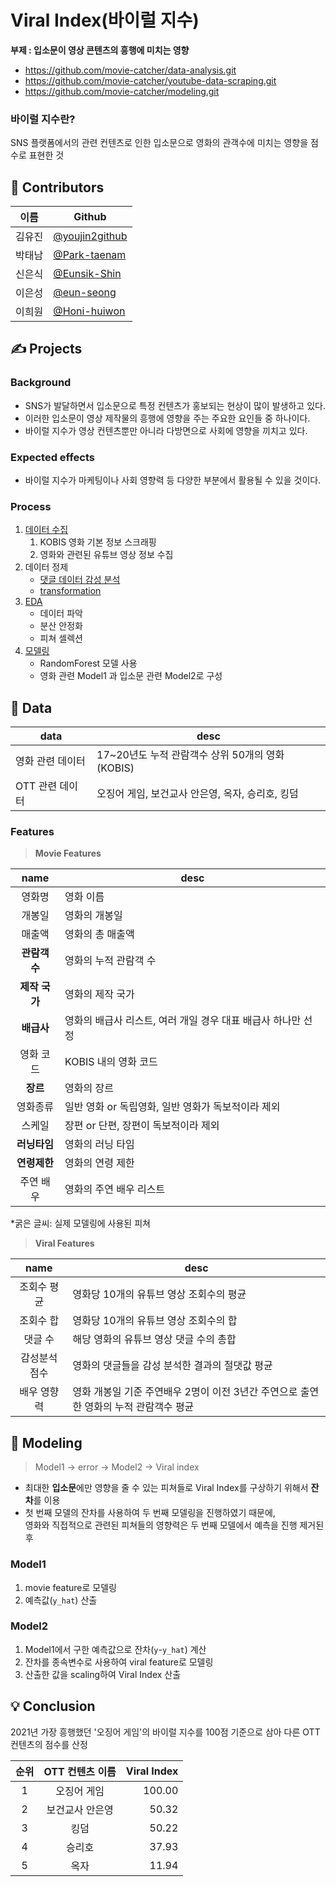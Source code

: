# Viral Index(바이럴 지수)
**부제 : 입소문이 영상 콘텐츠의 흥행에 미치는 영향**  
* https://github.com/movie-catcher/data-analysis.git
* https://github.com/movie-catcher/youtube-data-scraping.git
* https://github.com/movie-catcher/modeling.git

### 바이럴 지수란?
SNS 플랫폼에서의 관련 컨텐츠로 인한 입소문으로 영화의 관객수에 미치는 영향을 점수로 표현한 것

## 🙋 Contributors
|이름|Github|
|---|---|
|김유진|[@youjin2github](https://github.com/youjin2github)
|박태남|[@Park-taenam](https://github.com/Park-taenam)
|신은식|[@Eunsik-Shin](https://github.com/Eunsik-Shin)
|이은성|[@eun-seong](https://github.com/eun-seong)
|이희원|[@Honi-huiwon](https://github.com/Honi-huiwon)

## ✍️ Projects
### Background
* SNS가 발달하면서 입소문으로 특정 컨텐츠가 홍보되는 현상이 많이 발생하고 있다.
* 이러한 입소문이 영상 제작물의 흥행에 영향을 주는 주요한 요인들 중 하나이다.
* 바이럴 지수가 영상 컨텐츠뿐만 아니라 다방면으로 사회에 영향을 끼치고 있다.

### Expected effects
* 바이럴 지수가 마케팅이나 사회 영향력 등 다양한 부분에서 활용될 수 있을 것이다.


### Process
1. [데이터 수집](https://github.com/movie-catcher/youtube-data-scraping)
   1. KOBIS 영화 기본 정보 스크래핑
   2. 영화와 관련된 유튜브 영상 정보 수집
2. 데이터 정제
    * [댓글 데이터 감성 분석](https://github.com/movie-catcher/youtube-data-scraping#-%EA%B0%90%EC%84%B1-%EB%B6%84%EC%84%9D)
    * [transformation](https://github.com/movie-catcher/data-analysis#data-transformation)
3. [EDA](https://github.com/movie-catcher/data-analysis#-eda)
   * 데이터 파악
   * 분산 안정화
   * 피쳐 셀렉션
4. [모델링](https://github.com/movie-catcher/modeling)
   * RandomForest 모델 사용
   * 영화 관련 Model1 과 입소문 관련 Model2로 구성


## 💾 Data

|data|desc|
|---|---|
|영화 관련 데이터|17~20년도 누적 관람객수 상위 50개의 영화(KOBIS)|
|OTT 관련 데이터|오징어 게임, 보건교사 안은영, 옥자, 승리호, 킹덤|

### Features

> **Movie Features**

|name|desc|
|:---:|---|
|영화명|영화 이름|
|개봉일|영화의 개봉일|
|매출액|영화의 총 매출액|
|**관람객 수**|영화의 누적 관람객 수|
|**제작 국가**|영화의 제작 국가|
|**배급사**|영화의 배급사 리스트, 여러 개일 경우 대표 배급사 하나만 선정|
|영화 코드|KOBIS 내의 영화 코드|
|**장르**|영화의 장르|
|영화종류|일반 영화 or 독립영화, 일반 영화가 독보적이라 제외|
|스케일|장편 or 단편, 장편이 독보적이라 제외|
|**러닝타임**|영화의 러닝 타임|
|**연령제한**|영화의 연령 제한|
|주연 배우|영화의 주연 배우 리스트|

*굵은 글씨: 실제 모델링에 사용된 피쳐


> **Viral Features**

|name|desc|
|:---:|---|
|조회수 평균|영화당 10개의 유튜브 영상 조회수의 평균|
|조회수 합|영화당 10개의 유튜브 영상 조회수의 합|
|댓글 수|해당 영화의 유튜브 영상 댓글 수의 총합|
|감성분석 점수|영화의 댓글들을 감성 분석한 결과의 절댓값 평균|
|배우 영향력|영화 개봉일 기준 주연배우 2명이 이전 3년간 주연으로 출연한 영화의 누적 관람객수 평균| 

## 🧩 Modeling
> Model1 -> error -> Model2 -> Viral index

* 최대한 **입소문**에만 영향을 줄 수 있는 피쳐들로 Viral Index를 구상하기 위해서 **잔차**를 이용
* 첫 번째 모델의 잔차를 사용하여 두 번째 모델링을 진행하였기 때문에,   
    영화와 직접적으로 관련된 피쳐들의 영향력은  두 번째 모델에서 예측을 진행
제거된 후
### Model1
1. movie feature로 모델링
2. 예측값(`y_hat`) 산출

### Model2
1. Model1에서 구한 예측값으로 잔차(`y`-`y_hat`) 계산
2. 잔차를 종속변수로 사용하여 viral feature로 모델링
3. 산출한 값을 scaling하여 Viral Index 산출

## 💡 Conclusion

2021년 가장 흥행했던 '오징어 게임'의 바이럴 지수를 100점 기준으로 삼아 다른 OTT 컨텐츠의 점수를 산정

|순위|OTT 컨텐츠 이름|Viral Index|
|:---:|:---:|---:|
|1|오징어 게임|100.00|
|2|보건교사 안은영|50.32|
|3|킹덤|50.22|
|4|승리호|37.93|
|5|옥자|11.94|

